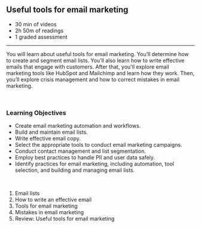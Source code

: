 ## Useful tools for email marketing

- 30 min of videos
- 2h 50m of readings
- 1 graded assessment

<hr>

You will learn about useful tools for email marketing. You’ll determine how to create and segment email lists. You’ll also learn how to write effective emails that engage with customers. After that, you'll explore email marketing tools like HubSpot and Mailchimp and learn how they work. Then, you’ll explore crisis management and how to correct mistakes in email marketing.

<br>

### Learning Objectives

- Create email marketing automation and workflows.
- Build and maintain email lists.
- Write effective email copy.
- Select the appropriate tools to conduct email marketing campaigns.
- Conduct contact management and list segmentation.
- Employ best practices to handle PII and user data safely.
- Identify practices for email marketing, including automation, tool selection, and building and managing email lists.

<br>

1. Email lists
2. How to write an effective email
3. Tools for email marketing
4. Mistakes in email marketing
5. Review: Useful tools for email marketing
